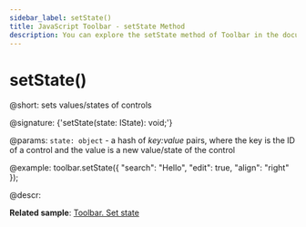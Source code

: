 ```yaml
---
sidebar_label: setState()
title: JavaScript Toolbar - setState Method 
description: You can explore the setState method of Toolbar in the documentation of the DHTMLX JavaScript UI library. Browse developer guides and API reference, try out code examples and live demos, and download a free 30-day evaluation version of DHTMLX Suite 7.
---
```


# setState()

@short: sets values/states of controls

@signature: {'setState(state: IState): void;'}

@params:
`state: object` - a hash of <i>key:value</i> pairs, where the key is the ID of a control and the value is a new value/state of the control

@example:
toolbar.setState({
    "search": "Hello",
    "edit": true,
    "align": "right"
});

@descr:

**Related sample**: [Toolbar. Set state](https://snippet.dhtmlx.com/h34uh1dr)

[comment]: # (@related: toolbar/common_methods.md#settinggetting-values-and-states)
